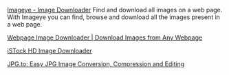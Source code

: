 
[Imageye - Image Downloader](https://www.imageye.net/)
Find and download all images on a web page. With Imageye you can find, browse and download all the images present in a web page.

[Webpage Image Downloader | Download Images from Any Webpage](https://appscyborg.com/image-cyborg/)

[iSTock HD Image Downloader](https://istock.7xm.xyz/)

[JPG.to: Easy JPG Image Conversion, Compression and Editing](https://www.jpg.to/)

